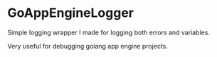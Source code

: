 GoAppEngineLogger
=================

Simple logging wrapper I made for logging both errors and variables.

Very useful for debugging golang app engine projects.
